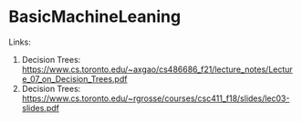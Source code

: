 # BasicMachineLeaning

Links:
1. Decision Trees: https://www.cs.toronto.edu/~axgao/cs486686_f21/lecture_notes/Lecture_07_on_Decision_Trees.pdf
2. Decision Trees: https://www.cs.toronto.edu/~rgrosse/courses/csc411_f18/slides/lec03-slides.pdf
